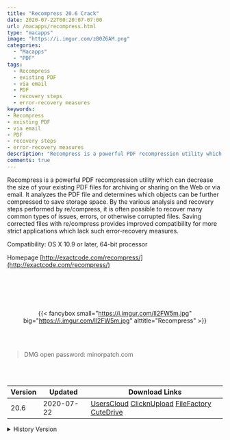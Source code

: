 ```yaml
---
title: "Recompress 20.6 Crack"
date: 2020-07-22T00:20:07-07:00
url: /macapps/recompress.html
type: "macapps"
image: "https://i.imgur.com/zB0Z6AM.png"
categories:
  - "Macapps"
  - "PDF"
tags:
  - Recompress
  - existing PDF
  - via email
  - PDF
  - recovery steps
  - error-recovery measures
keywords:
- Recompress
- existing PDF
- via email
- PDF
- recovery steps
- error-recovery measures
description: "Recompress is a powerful PDF recompression utility which can decrease the size of your existing PDF files for archiving or sharing on the Web or via email"
comments: true
---
```


Recompress is a powerful PDF recompression utility which can decrease the size of your existing PDF files for archiving or sharing on the Web or via email. It analyzes the PDF file and determines which objects can be further compressed to save storage space. By the various analysis and recovery steps performed by re/compress, it is often possible to recover many common types of issues, errors, or otherwise corrupted files. Saving corrected files with re/compress provides improved compatibility for more strict applications which lack such error-recovery measures.

Compatibility: OS X 10.9 or later, 64-bit processor

Homepage [http://exactcode.com/recompress/](http://exactcode.com/recompress/)

<br/>
<br/>
<script async src="https://pagead2.googlesyndication.com/pagead/js/adsbygoogle.js"></script>
<ins class="adsbygoogle"
     style="display:block; text-align:center;"
     data-ad-layout="in-article"
     data-ad-format="fluid"
     data-ad-client="ca-pub-8746275014476192"
     data-ad-slot="5144997159"></ins>
<script>
     (adsbygoogle = window.adsbygoogle || []).push({});
</script>
<br/>
<br/>


<center>

{{< fancybox small="https://i.imgur.com/ll2FW5m.jpg" big="https://i.imgur.com/ll2FW5m.jpg" alttitle="Recompress" >}}

</center>

<br/>
<br/>


> DMG open password: minorpatch.com

<br/>

<br/>
<div id="history_version" class="history_version">

| Version | Updated | Download Links |
| ---- | ---- | ---- |
| 20.6 | 2020-07-22 | [UsersCloud](https://ouo.io/3gKmEQ)   [ClicknUpload](https://ouo.io/mqDJOX)   [FileFactory](https://ouo.io/ED0AkV)   [CuteDrive](https://ouo.io/asNWT8) |
<details>
<summary>History Version</summary>

| Version | Updated | Download Links |
| ---- | ---- | ---- |
| 20.3 | 2020-05-20 | [UsersCloud](https://ouo.io/9A3Xz34)   [ClicknUpload](https://ouo.io/wP7mKa)   [FileFactory](https://ouo.io/TMt5fA)   [CuteDrive](https://ouo.io/LnVLhOj) |
</details>

</div>
